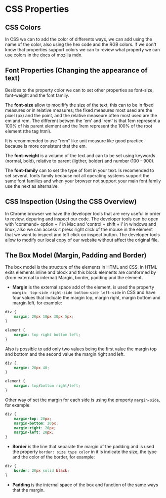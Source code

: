 # CSS Properties

## CSS Colors

In CSS we can to add the color of differents ways, we can add using the name of the color, also using the hex code and the RGB colors. If we don't know that properties support colors we can to review what property we can use colors in the docs of mozilla mdn.

## Font Properties (Changing the appearance of text)

Besides to the property color we can to set other properties as font-size, font-weight and the font family.

The **font-size** allow to modifify the size of the text, this can to be in fixed measures or in relative measures; the fixed measures most used are the pixel (px) and the point, and the relative measeure often most used are the em and rem. The different betwen the 'em' and 'rem' is that 1em represent a 100% of his parent element and the 1rem represent the 100% of the root element (the tag html).

It is recommended to use "rem" like unit measure like good practice because is more consistent that the em.

The **font-weight** is a volume of the text and can to be set using keywords (normal, bold), relative to parent (ligther, bolder) and number (100 - 900).

The **font-family** can to set the type of font in your text. Is recomended to set several, fonts family because not all operating systems support the same font families and when your browser not support your main font family use the next as alternaive.

## CSS Inspection (Using the CSS Overview)

In Chrome browser we have the developer tools that are very useful in order to review, depuring and inspect our code. The developer tools can be open with 'command+ option + i' in Mac and 'control + shift + i' in windows and linux, also we can access it press right click of the mouse in the element that we want to inspect and left click on inspect button. The developer tools allow to modify our local copy of our website without affect the original file.

## The Box Model (Margin, Padding and Border)

The box model is the structure of the elements in HTML and CSS, in HTML exits elements inline and block and this block elements are comformed by (from external to internal) Margin, border, padding and the element.

- **Margin** is the external space add of the element, is used the property `margin: top-side right-side bottom-side left-side` in CSS and have four values that indicate the margin top, margin right, margin bottom and margin left, for example:

```css 
div {
	margin: 20px 10px 30px 5px;
}

element {
	margin: top right bottom left;
}
```

Also is possible to add only two values being the first value the margin top and bottom and the second value the margin right and left.

```css 
div {
	margin: 20px 40;
}

element {
	margin: top/bottom right/left;
}
```

Other way of set the margin for each side is using the property `margin-side`, for example: 

```css 
div {
	margin-top: 20px;
	margin-bottom: 20px;
	margin-right: 20px;
	margin-left: 20px;
}
```

- **Border** is the line that separate the margin of the padding and is used the property `border: size type color`  in it is indicate the size, the type and the color of the border, for example: 

```css 
div {
	border: 20px solid black;
}
```

- **Padding** is the internal space of the box and function of the same ways that the margin. 